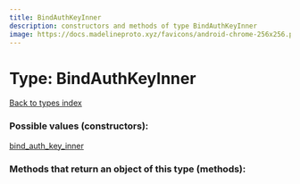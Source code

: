 ```yaml
---
title: BindAuthKeyInner
description: constructors and methods of type BindAuthKeyInner
image: https://docs.madelineproto.xyz/favicons/android-chrome-256x256.png
---
```

# Type: BindAuthKeyInner  
[Back to types index](index.md)



### Possible values (constructors):

[bind\_auth\_key\_inner](../constructors/bind_auth_key_inner.md)  



### Methods that return an object of this type (methods):



